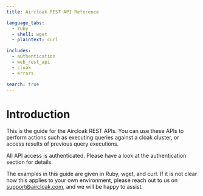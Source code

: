 ```yaml
---
title: Aircloak REST API Reference

language_tabs:
  - ruby
  - shell: wget
  - plaintext: curl

includes:
  - authentication
  - web_rest_api
  - cloak
  - errors

search: true
---
```


# Introduction

This is the guide for the Aircloak REST APIs. You can use these APIs to perform actions such as executing queries against a cloak cluster, or access results of previous query executions.

All API access is authenticated. Please have a look at the authentication section for details.

The examples in this guide are given in Ruby, wget, and curl. If it is not clear how this applies to your own environment,
please reach out to us on [support@aircloak.com](mailto:support@aircloak.com), and we will be happy to assist.

